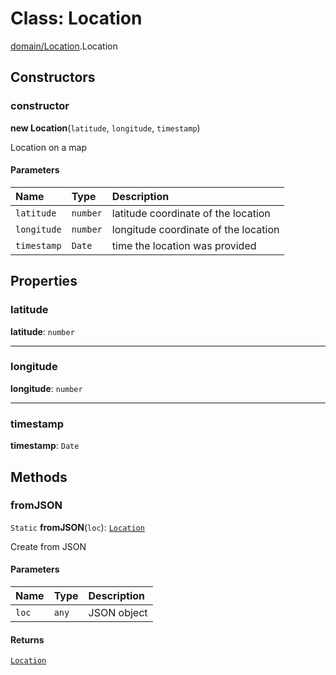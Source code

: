 # Class: Location

[domain/Location](../modules/domain_Location.md).Location

## Constructors

### constructor

**new Location**(`latitude`, `longitude`, `timestamp`)

Location on a map

#### Parameters

| Name | Type | Description |
| :------ | :------ | :------ |
| `latitude` | `number` | latitude coordinate of the location |
| `longitude` | `number` | longitude coordinate of the location |
| `timestamp` | `Date` | time the location was provided |

## Properties

### latitude

 **latitude**: `number`

___

### longitude

 **longitude**: `number`

___

### timestamp

 **timestamp**: `Date`

## Methods

### fromJSON

`Static` **fromJSON**(`loc`): [`Location`](domain_Location.Location.md)

Create from JSON

#### Parameters

| Name | Type | Description |
| :------ | :------ | :------ |
| `loc` | `any` | JSON object |

#### Returns

[`Location`](domain_Location.Location.md)
